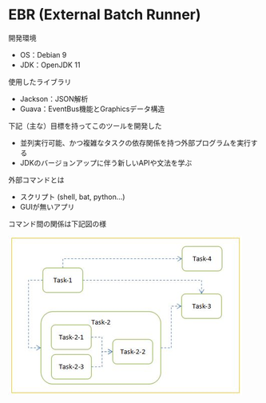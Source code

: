 # EBR (External Batch Runner)

開発環境

- OS：Debian 9
- JDK：OpenJDK 11

使用したライブラリ

- Jackson：JSON解析
- Guava：EventBus機能とGraphicsデータ構造

下記（主な）目標を持ってこのツールを開発した

- 並列実行可能、かつ複雑なタスクの依存関係を持つ外部プログラムを実行する
- JDKのバージョンアップに伴う新しいAPIや文法を学ぶ

外部コマンドとは

- スクリプト (shell, bat, python...)
- GUIが無いアプリ

コマンド間の関係は下記図の様

![image](https://github.com/catforward/ebr/raw/master/images/sample_task_flow.jpg)

